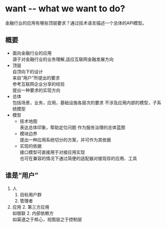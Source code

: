 # want -- what we want to do?
金融行业的应用有哪些顶层要求？通过技术语言描述一个总体的API模型。

## 概要
* 面向金融行业的应用  
源于对金融行业的业务理解,适应互联网金融发展方向
* 顶层  
自顶向下的设计  
来自“用户”所提出的要求  
参考互联网企业分享的经验  
提出一种要求的实现方向  
* 总体  
包括场景，业务，应用，基础设施各层次的要求
不涉及应用内部的模型，子系统模型
* 模型  
    * 技术地图  
表达总体印象，帮助定位问题
作为服务治理的总体蓝图
    * 模块边界  
提出一种应用系统切分的方案，并可作为其依据
    * 实现的依据  
接口模型可直接用于对接应用实现  
也可在兼容的情况下通过简便的适配器对接现存的应用、工具


## 谁是“用户”
1. 人
    1. 目标用户群  
    1. 管理者  
2. 应用
    2. 第三方应用  
    如银联
    2. 内部依赖方  
    如渠道之于核心，视图层之于控制层
    
